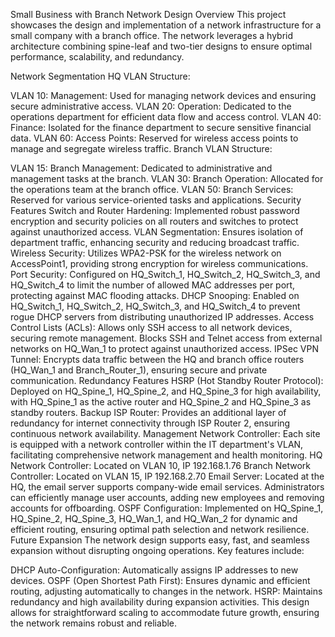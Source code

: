 Small Business with Branch Network Design
Overview
This project showcases the design and implementation of a network infrastructure for a small company with a branch office. The network leverages a hybrid architecture combining spine-leaf and two-tier designs to ensure optimal performance, scalability, and redundancy.

Network Segmentation
HQ VLAN Structure:

VLAN 10: Management: Used for managing network devices and ensuring secure administrative access.
VLAN 20: Operation: Dedicated to the operations department for efficient data flow and access control.
VLAN 40: Finance: Isolated for the finance department to secure sensitive financial data.
VLAN 60: Access Points: Reserved for wireless access points to manage and segregate wireless traffic.
Branch VLAN Structure:

VLAN 15: Branch Management: Dedicated to administrative and management tasks at the branch.
VLAN 30: Branch Operation: Allocated for the operations team at the branch office.
VLAN 50: Branch Services: Reserved for various service-oriented tasks and applications.
Security Features
Switch and Router Hardening: Implemented robust password encryption and security policies on all routers and switches to protect against unauthorized access.
VLAN Segmentation: Ensures isolation of department traffic, enhancing security and reducing broadcast traffic.
Wireless Security: Utilizes WPA2-PSK for the wireless network on AccessPoint1, providing strong encryption for wireless communications.
Port Security: Configured on HQ_Switch_1, HQ_Switch_2, HQ_Switch_3, and HQ_Switch_4 to limit the number of allowed MAC addresses per port, protecting against MAC flooding attacks.
DHCP Snooping: Enabled on HQ_Switch_1, HQ_Switch_2, HQ_Switch_3, and HQ_Switch_4 to prevent rogue DHCP servers from distributing unauthorized IP addresses.
Access Control Lists (ACLs):
Allows only SSH access to all network devices, securing remote management.
Blocks SSH and Telnet access from external networks on HQ_Wan_1 to protect against unauthorized access.
IPSec VPN Tunnel: Encrypts data traffic between the HQ and branch office routers (HQ_Wan_1 and Branch_Router_1), ensuring secure and private communication.
Redundancy Features
HSRP (Hot Standby Router Protocol): Deployed on HQ_Spine_1, HQ_Spine_2, and HQ_Spine_3 for high availability, with HQ_Spine_1 as the active router and HQ_Spine_2 and HQ_Spine_3 as standby routers.
Backup ISP Router: Provides an additional layer of redundancy for internet connectivity through ISP Router 2, ensuring continuous network availability.
Management
Network Controller: Each site is equipped with a network controller within the IT department's VLAN, facilitating comprehensive network management and health monitoring.
HQ Network Controller: Located on VLAN 10, IP 192.168.1.76
Branch Network Controller: Located on VLAN 15, IP 192.168.2.70
Email Server: Located at the HQ, the email server supports company-wide email services. Administrators can efficiently manage user accounts, adding new employees and removing accounts for offboarding.
OSPF Configuration: Implemented on HQ_Spine_1, HQ_Spine_2, HQ_Spine_3, HQ_Wan_1, and HQ_Wan_2 for dynamic and efficient routing, ensuring optimal path selection and network resilience.
Future Expansion
The network design supports easy, fast, and seamless expansion without disrupting ongoing operations. Key features include:

DHCP Auto-Configuration: Automatically assigns IP addresses to new devices.
OSPF (Open Shortest Path First): Ensures dynamic and efficient routing, adjusting automatically to changes in the network.
HSRP: Maintains redundancy and high availability during expansion activities.
This design allows for straightforward scaling to accommodate future growth, ensuring the network remains robust and reliable.

